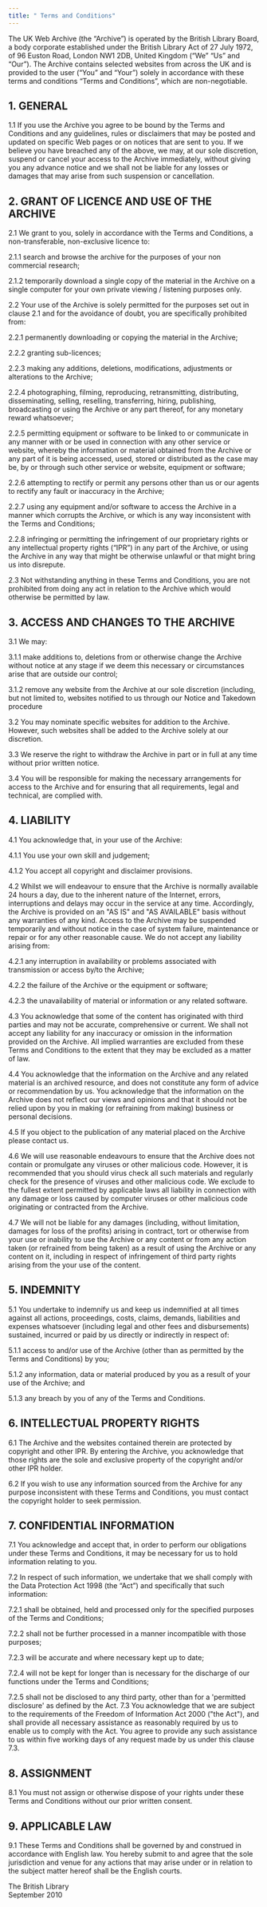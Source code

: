 ```yaml
---
title: " Terms and Conditions"
---
```

The UK Web Archive (the “Archive”) is operated by the British Library Board, a body corporate established under the British Library Act of 27 July 1972, of 96 Euston Road, London NW1 2DB, United Kingdom (“We” “Us” and “Our”). The Archive contains selected websites from across the UK and is provided to the user (“You” and “Your”) solely in accordance with these terms and conditions “Terms and Conditions”, which are non-negotiable.

## 1. GENERAL

1.1 If you use the Archive you agree to be bound by the Terms and Conditions and any guidelines, rules or disclaimers that may be posted and updated on specific Web pages or on notices that are sent to you. If we believe you have breached any of the above, we may, at our sole discretion, suspend or cancel your access to the Archive immediately, without giving you any advance notice and we shall not be liable for any losses or damages that may arise from such suspension or cancellation.

## 2. GRANT OF LICENCE AND USE OF THE ARCHIVE

2.1 We grant to you, solely in accordance with the Terms and Conditions, a non-transferable, non-exclusive licence to:

2.1.1 search and browse the archive for the purposes of your non commercial research;

2.1.2 temporarily download a single copy of the material in the Archive on a single computer for your own private viewing / listening purposes only.

2.2 Your use of the Archive is solely permitted for the purposes set out in clause 2.1 and for the avoidance of doubt, you are specifically prohibited from:

2.2.1 permanently downloading or copying the material in the Archive;

2.2.2 granting sub-licences;

2.2.3 making any additions, deletions, modifications, adjustments or alterations to the Archive;

2.2.4 photographing, filming, reproducing, retransmitting, distributing, disseminating, selling, reselling, transferring, hiring, publishing, broadcasting or using the Archive or any part thereof, for any monetary reward whatsoever;

2.2.5 permitting equipment or software to be linked to or communicate in any manner with or be used in connection with any other service or website, whereby the information or material obtained from the Archive or any part of it is being accessed, used, stored or distributed as the case may be, by or through such other service or website, equipment or software;

2.2.6 attempting to rectify or permit any persons other than us or our agents to rectify any fault or inaccuracy in the Archive;

2.2.7 using any equipment and/or software to access the Archive in a manner which corrupts the Archive, or which is any way inconsistent with the Terms and Conditions;

2.2.8 infringing or permitting the infringement of our proprietary rights or any intellectual property rights (“IPR”) in any part of the Archive, or using the Archive in any way that might be otherwise unlawful or that might bring us into disrepute.

2.3 Not withstanding anything in these Terms and Conditions, you are not prohibited from doing any act in relation to the Archive which would otherwise be permitted by law.

## 3. ACCESS AND CHANGES TO THE ARCHIVE

3.1 We may:

3.1.1 make additions to, deletions from or otherwise change the Archive without notice at any stage if we deem this necessary or circumstances arise that are outside our control;

3.1.2 remove any website from the Archive at our sole discretion (including, but not limited to, websites notified to us through our Notice and Takedown procedure

3.2 You may nominate specific websites for addition to the Archive. However, such websites shall be added to the Archive solely at our discretion.

3.3 We reserve the right to withdraw the Archive in part or in full at any time without prior written notice.

3.4 You will be responsible for making the necessary arrangements for access to the Archive and for ensuring that all requirements, legal and technical, are complied with.

## 4. LIABILITY

4.1 You acknowledge that, in your use of the Archive:

4.1.1 You use your own skill and judgement;

4.1.2 You accept all copyright and disclaimer provisions.

4.2 Whilst we will endeavour to ensure that the Archive is normally available 24 hours a day, due to the inherent nature of the Internet, errors, interruptions and delays may occur in the service at any time. Accordingly, the Archive is provided on an "AS IS" and "AS AVAILABLE" basis without any warranties of any kind. Access to the Archive may be suspended temporarily and without notice in the case of system failure, maintenance or repair or for any other reasonable cause. We do not accept any liability arising from:

4.2.1 any interruption in availability or problems associated with transmission or access by/to the Archive;

4.2.2 the failure of the Archive or the equipment or software;

4.2.3 the unavailability of material or information or any related software.

4.3 You acknowledge that some of the content has originated with third parties and may not be accurate, comprehensive or current. We shall not accept any liability for any inaccuracy or omission in the information provided on the Archive. All implied warranties are excluded from these Terms and Conditions to the extent that they may be excluded as a matter of law.

4.4 You acknowledge that the information on the Archive and any related material is an archived resource, and does not constitute any form of advice or recommendation by us. You acknowledge that the information on the Archive does not reflect our views and opinions and that it should not be relied upon by you in making (or refraining from making) business or personal decisions.

4.5 If you object to the publication of any material placed on the Archive please contact us.

4.6 We will use reasonable endeavours to ensure that the Archive does not contain or promulgate any viruses or other malicious code. However, it is recommended that you should virus check all such materials and regularly check for the presence of viruses and other malicious code. We exclude to the fullest extent permitted by applicable laws all liability in connection with any damage or loss caused by computer viruses or other malicious code originating or contracted from the Archive.

4.7 We will not be liable for any damages (including, without limitation, damages for loss of the profits) arising in contract, tort or otherwise from your use or inability to use the Archive or any content or from any action taken (or refrained from being taken) as a result of using the Archive or any content on it, including in respect of infringement of third party rights arising from the your use of the content.

## 5. INDEMNITY

5.1 You undertake to indemnify us and keep us indemnified at all times against all actions, proceedings, costs, claims, demands, liabilities and expenses whatsoever (including legal and other fees and disbursements) sustained, incurred or paid by us directly or indirectly in respect of:

5.1.1 access to and/or use of the Archive (other than as permitted by the Terms and Conditions) by you;

5.1.2 any information, data or material produced by you as a result of your use of the Archive; and

5.1.3 any breach by you of any of the Terms and Conditions.

## 6. INTELLECTUAL PROPERTY RIGHTS

6.1 The Archive and the websites contained therein are protected by copyright and other IPR. By entering the Archive, you acknowledge that those rights are the sole and exclusive property of the copyright and/or other IPR holder.

6.2 If you wish to use any information sourced from the Archive for any purpose inconsistent with these Terms and Conditions, you must contact the copyright holder to seek permission.

## 7. CONFIDENTIAL INFORMATION

7.1 You acknowledge and accept that, in order to perform our obligations under these Terms and Conditions, it may be necessary for us to hold information relating to you.

7.2 In respect of such information, we undertake that we shall comply with the Data Protection Act 1998 (the “Act”) and specifically that such information:

7.2.1 shall be obtained, held and processed only for the specified purposes of the Terms and Conditions;

7.2.2 shall not be further processed in a manner incompatible with those purposes;

7.2.3 will be accurate and where necessary kept up to date;

7.2.4 will not be kept for longer than is necessary for the discharge of our functions under the Terms and Conditions;

7.2.5 shall not be disclosed to any third party, other than for a 'permitted disclosure' as defined by the Act. 7.3 You acknowledge that we are subject to the requirements of the Freedom of Information Act 2000 ("the Act"), and shall provide all necessary assistance as reasonably required by us to enable us to comply with the Act. You agree to provide any such assistance to us within five working days of any request made by us under this clause 7.3.

## 8. ASSIGNMENT

8.1 You must not assign or otherwise dispose of your rights under these Terms and Conditions without our prior written consent.

## 9. APPLICABLE LAW

9.1 These Terms and Conditions shall be governed by and construed in accordance with English law. You hereby submit to and agree that the sole jurisdiction and venue for any actions that may arise under or in relation to the subject matter hereof shall be the English courts.

The British Library\
September 2010